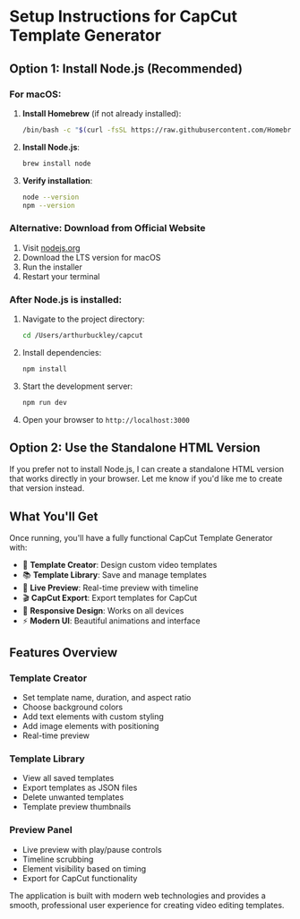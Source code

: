 # Setup Instructions for CapCut Template Generator

## Option 1: Install Node.js (Recommended)

### For macOS:
1. **Install Homebrew** (if not already installed):
   ```bash
   /bin/bash -c "$(curl -fsSL https://raw.githubusercontent.com/Homebrew/install/HEAD/install.sh)"
   ```

2. **Install Node.js**:
   ```bash
   brew install node
   ```

3. **Verify installation**:
   ```bash
   node --version
   npm --version
   ```

### Alternative: Download from Official Website
1. Visit [nodejs.org](https://nodejs.org/)
2. Download the LTS version for macOS
3. Run the installer
4. Restart your terminal

### After Node.js is installed:
1. Navigate to the project directory:
   ```bash
   cd /Users/arthurbuckley/capcut
   ```

2. Install dependencies:
   ```bash
   npm install
   ```

3. Start the development server:
   ```bash
   npm run dev
   ```

4. Open your browser to `http://localhost:3000`

## Option 2: Use the Standalone HTML Version

If you prefer not to install Node.js, I can create a standalone HTML version that works directly in your browser. Let me know if you'd like me to create that version instead.

## What You'll Get

Once running, you'll have a fully functional CapCut Template Generator with:

- 🎨 **Template Creator**: Design custom video templates
- 📚 **Template Library**: Save and manage templates
- 👀 **Live Preview**: Real-time preview with timeline
- 🎬 **CapCut Export**: Export templates for CapCut
- 📱 **Responsive Design**: Works on all devices
- ⚡ **Modern UI**: Beautiful animations and interface

## Features Overview

### Template Creator
- Set template name, duration, and aspect ratio
- Choose background colors
- Add text elements with custom styling
- Add image elements with positioning
- Real-time preview

### Template Library
- View all saved templates
- Export templates as JSON files
- Delete unwanted templates
- Template preview thumbnails

### Preview Panel
- Live preview with play/pause controls
- Timeline scrubbing
- Element visibility based on timing
- Export for CapCut functionality

The application is built with modern web technologies and provides a smooth, professional user experience for creating video editing templates.

